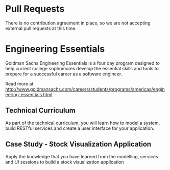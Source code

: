 # Pull Requests

There is no contribution agreement in place, so we are not accepting external pull requests at this time.

# Engineering Essentials

Goldman Sachs Engineering Essentials is a four day program designed to help current college sophomores develop the essential skills and tools to prepare for a successful career as a software engineer.

Read more at http://www.goldmansachs.com/careers/students/programs/americas/engineering-essentials.html

## Technical Curriculum

As part of the technical curriculum, you will learn how to model a system, build RESTful services and create a user interface for your application.

## Case Study - Stock Visualization Application

Apply the knowledge that you have learned from the modelling, services and UI sessions to build a stock visualization application
